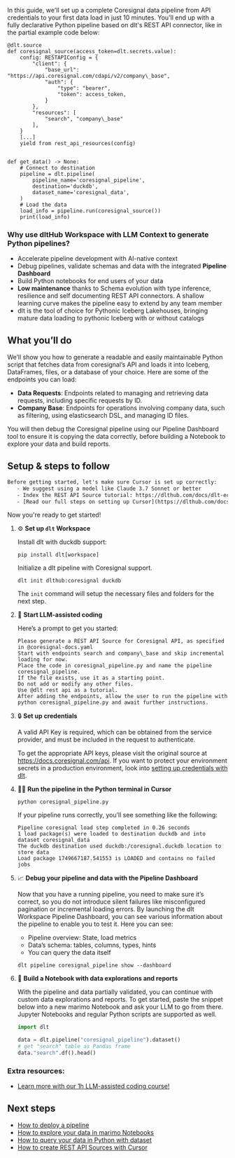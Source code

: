 In this guide, we'll set up a complete Coresignal data pipeline from API credentials to your first data load in just 10 minutes. You'll end up with a fully declarative Python pipeline based on dlt's REST API connector, like in the partial example code below:

```python-outcome
@dlt.source
def coresignal_source(access_token=dlt.secrets.value):
    config: RESTAPIConfig = {
        "client": {
            "base_url": "https://api.coresignal.com/cdapi/v2/company\_base",
            "auth": {
                "type": "bearer",
                "token": access_token,
            }
        },
        "resources": [
            "search", "company\_base"
        ],
    }
    [...]
    yield from rest_api_resources(config)


def get_data() -> None:
    # Connect to destination
    pipeline = dlt.pipeline(
        pipeline_name='coresignal_pipeline',
        destination='duckdb',
        dataset_name='coresignal_data', 
    )
    # Load the data
    load_info = pipeline.run(coresignal_source())
    print(load_info) 
```

### Why use dltHub Workspace with LLM Context to generate Python pipelines?

- Accelerate pipeline development with AI-native context
- Debug pipelines, validate schemas and data with the integrated **Pipeline Dashboard**
- Build Python notebooks for end users of your data
- **Low maintenance** thanks to Schema evolution with type inference, resilience and self documenting REST API connectors. A shallow learning curve makes the pipeline easy to extend by any team member
- dlt is the tool of choice for Pythonic Iceberg Lakehouses, bringing mature data loading to pythonic Iceberg with or without catalogs

## What you’ll do

We’ll show you how to generate a readable and easily maintainable Python script that fetches data from coresignal’s API and loads it into Iceberg, DataFrames, files, or a database of your choice. Here are some of the endpoints you can load:

- **Data Requests**: Endpoints related to managing and retrieving data requests, including specific requests by ID.
- **Company Base**: Endpoints for operations involving company data, such as filtering, using elasticsearch DSL, and managing ID files.

You will then debug the Coresignal pipeline using our Pipeline Dashboard tool to ensure it is copying the data correctly, before building a Notebook to explore your data and build reports.

## Setup & steps to follow

```default
Before getting started, let's make sure Cursor is set up correctly:
   - We suggest using a model like Claude 3.7 Sonnet or better
   - Index the REST API Source tutorial: https://dlthub.com/docs/dlt-ecosystem/verified-sources/rest_api/ and add it to context as **@dlt rest api**
   - [Read our full steps on setting up Cursor](https://dlthub.com/docs/dlt-ecosystem/llm-tooling/cursor-restapi#23-configuring-cursor-with-documentation)
```

Now you're ready to get started!

1. ⚙️ **Set up `dlt` Workspace**
    
    Install dlt with duckdb support:
    ```shell
    pip install dlt[workspace]
    ```

    Initialize a dlt pipeline with Coresignal support.
    ```shell
    dlt init dlthub:coresignal duckdb
    ```

    The `init` command will setup the necessary files and folders for the next step.
    
2. 🤠 **Start LLM-assisted coding**
    
    Here’s a prompt to get you started:
    
    ```prompt
    Please generate a REST API Source for Coresignal API, as specified in @coresignal-docs.yaml 
    Start with endpoints search and company\_base and skip incremental loading for now. 
    Place the code in coresignal_pipeline.py and name the pipeline coresignal_pipeline. 
    If the file exists, use it as a starting point. 
    Do not add or modify any other files. 
    Use @dlt rest api as a tutorial. 
    After adding the endpoints, allow the user to run the pipeline with python coresignal_pipeline.py and await further instructions.
    ```

    
3. 🔒 **Set up credentials** 
    
    A valid API Key is required, which can be obtained from the service provider, and must be included in the request to authenticate.
    
    To get the appropriate API keys, please visit the original source at https://docs.coresignal.com/api.
    If you want to protect your environment secrets in a production environment, look into [setting up credentials with dlt](https://dlthub.com/docs/walkthroughs/add_credentials).
    
4. 🏃‍♀️ **Run the pipeline in the Python terminal in Cursor**
    
    ```shell
    python coresignal_pipeline.py
    ```
    
    If your pipeline runs correctly, you’ll see something like the following:
    
    ```shell
    Pipeline coresignal load step completed in 0.26 seconds
    1 load package(s) were loaded to destination duckdb and into dataset coresignal_data
    The duckdb destination used duckdb:/coresignal.duckdb location to store data
    Load package 1749667187.541553 is LOADED and contains no failed jobs
    ```
    
5. 📈 **Debug your pipeline and data with the Pipeline Dashboard**

    Now that you have a running pipeline, you need to make sure it’s correct, so you do not introduce silent failures like misconfigured pagination or incremental loading errors. By launching the dlt Workspace Pipeline Dashboard, you can see various information about the pipeline to enable you to test it. Here you can see:
    - Pipeline overview: State, load metrics
    - Data’s schema: tables, columns, types, hints
    - You can query the data itself
    
    ```shell
    dlt pipeline coresignal_pipeline show --dashboard
    ```
    
6. 🐍 **Build a Notebook with data explorations and reports**

    With the pipeline and data partially validated, you can continue with custom data explorations and reports. To get started, paste the snippet below into a new marimo Notebook and ask your LLM to go from there. Jupyter Notebooks and regular Python scripts are supported as well.

    
    ```python
    import dlt

   data = dlt.pipeline("coresignal_pipeline").dataset()
   # get "search" table as Pandas frame
   data."search".df().head()
    ```

### Extra resources:

- [Learn more with our 1h LLM-assisted coding course!](https://www.youtube.com/watch?v=GGid70rnJuM)

## Next steps

- [How to deploy a pipeline](https://dlthub.com/docs/walkthroughs/deploy-a-pipeline)
- [How to explore your data in marimo Notebooks](https://dlthub.com/docs/general-usage/dataset-access/marimo)
- [How to query your data in Python with dataset](https://dlthub.com/docs/general-usage/dataset-access/dataset)
- [How to create REST API Sources with Cursor](https://dlthub.com/docs/dlt-ecosystem/llm-tooling/cursor-restapi)